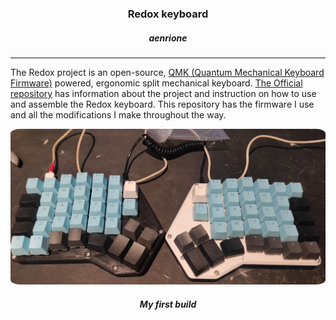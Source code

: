 <h3 align="center">Redox keyboard</h3>
<h5 align="center">aenrione</h5>

---

The Redox project is an open-source, [QMK (Quantum Mechanical Keyboard Firmware)](https://github.com/qmk/qmk_firmware) powered, ergonomic split mechanical keyboard. [The Official repository](http://) has information about the project and instruction on how to use and assemble the Redox keyboard. This repository has the firmware I use and all the modifications I make throughout the way.

<p align="center">
<img src="img/redox_V0.jpg" alt="Redox" width="600" style="border-radius:3%"/>
</p>
<h5 align="center">My first build</h5>
